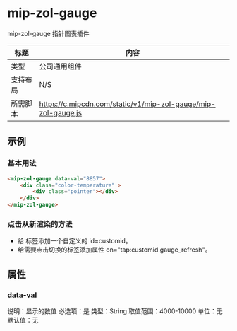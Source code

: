 # mip-zol-gauge

mip-zol-gauge 指针图表插件

标题|内容
----|----
类型|公司通用组件
支持布局|N/S
所需脚本|https://c.mipcdn.com/static/v1/mip-zol-gauge/mip-zol-gauge.js

## 示例

### 基本用法
```html
<mip-zol-gauge data-val="8857">
    <div class="color-temperature" >
        <div class="pointer"></div>
    </div>
</mip-zol-gauge>
```
### 点击从新渲染的方法
- 给 <mip-zol-gauge> 标签添加一个自定义的 id=customid。
- 给需要点击切换的标签添加属性 on="tap:customid.gauge_refresh"。

## 属性

### data-val

说明：显示的数值
必选项：是
类型：String
取值范围：4000-10000
单位：无
默认值：无

